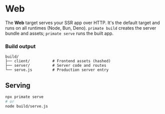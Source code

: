 # Web

The **Web** target serves your SSR app over HTTP. It's the default target and
runs on all runtimes (Node, Bun, Deno). `primate build` creates the server
bundle and assets; `primate serve` runs the built app.

### Build output

```
build/
├── client/          # Frontend assets (hashed)
├── server/          # Server code and routes
└── serve.js         # Production server entry
```

## Serving

```sh
npx primate serve
# or
node build/serve.js
```
